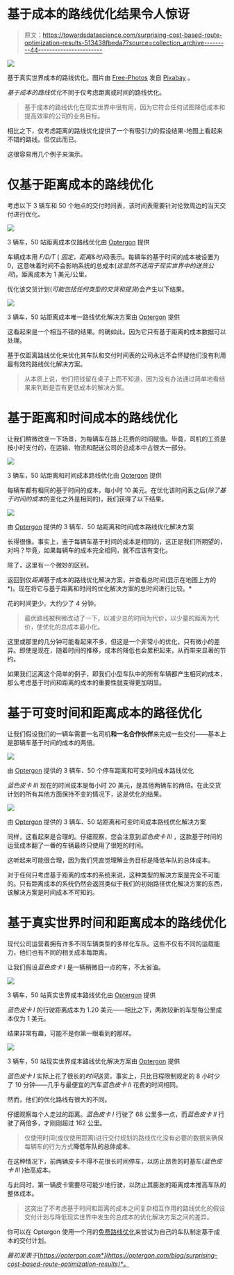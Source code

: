 # 基于成本的路线优化结果令人惊讶

> 原文：<https://towardsdatascience.com/surprising-cost-based-route-optimization-results-513438fbeda7?source=collection_archive---------44----------------------->

![](img/26c947be1943a91f5c479d553d96328f.png)

基于真实世界成本的路线优化。图片由 [Free-Photos](https://pixabay.com/users/free-photos-242387/) 发自 [Pixabay](https://pixabay.com) 。

*基于成本的路线优化*不同于仅考虑距离或时间的路线优化。

> 基于成本的路线优化在现实世界中很有用，因为它符合任何试图降低成本和提高效率的公司的业务目标。

相比之下，仅考虑距离的路线优化提供了一个有吸引力的假设结果-地图上看起来不错的路线。但仅此而已。

这很容易用几个例子来演示。

# 仅基于距离成本的路线优化

考虑以下 3 辆车和 50 个地点的交付时间表，该时间表需要针对伦敦周边的当天交付进行优化。

![](img/83ccbfb776b0b970fa99f4fb48de96c4.png)

3 辆车，50 站距离成本仅路线优化由 [Optergon](https://optergon.com) 提供

车辆成本用 *F/D/T* ( *固定，距离&时间*)表示。每辆车的基于时间的成本被设置为 0，这意味着时间不会影响系统的总成本(*这显然不适用于现实世界中的送货公司*)。距离成本为 1 美元/公里。

优化该交货计划(*可能包括任何类型的交货和提货*)会产生以下结果。

![](img/65b5205360f039d2a9c477e7cecbe267.png)

3 辆车，50 站距离成本唯一路线优化解决方案由 [Optergon](https://optergon.com) 提供

这看起来是一个相当不错的结果。的确如此。因为它只有基于距离的成本数据可以处理。

基于仅距离路线优化来优化其车队和交付时间表的公司永远不会怀疑他们没有利用最有效的路线优化解决方案。

> 从本质上说，他们把钱留在桌子上而不知道，因为没有办法通过简单地看结果来判断是否有更低成本的解决方案。

# 基于距离和时间成本的路线优化

让我们稍微改变一下场景，为每辆车在路上花费的时间赋值。毕竟，司机的工资是按小时支付的，在运输、物流和配送公司的总成本中占很大一部分。

![](img/8c36e594b4470694144ecfbde0cac94c.png)

3 辆车，50 站距离和时间成本路线优化由 [Optergon](https://optergon.com) 提供

每辆车都有相同的基于时间的成本，每小时 10 美元。在优化该时间表之后(*除了基于时间的成本*的变化之外是相同的)，我们获得了以下结果。

![](img/dd4848189e22f56907c73d795e9671c5.png)

由 [Optergon](https://optergon.com) 提供的 3 辆车、50 站距离和时间成本路线优化解决方案

长得很像。事实上，鉴于每辆车基于时间的成本是相同的，这正是我们所期望的，对吗？毕竟，如果每辆车的成本完全相同，就不应该有变化。

除了，这里有一个微妙的区别。

返回到仅*距离*基于成本的路线优化解决方案，并查看总时间(显示在地图上方的*)。现在将它与基于距离和时间的优化解决方案的总时间进行比较。*

花的时间更少。大约少了 4 分钟。

> 最优路线被稍微改动了一下，以减少总的时间为代价，以少量的距离为代价，使优化的总成本最小化。

这里或那里的几分钟可能看起来不多，但这是一个非常小的优化，只有微小的差异。即使是现在，随着时间的推移，成本的降低也会累积起来，从而带来显著的节约。

如果我们远离这个简单的例子，即我们小型车队中的所有车辆都产生相同的成本，那么考虑基于时间和距离的成本的重要性就变得更加明显。

# 基于可变时间和距离成本的路径优化

让我们假设我们的一辆车需要一名司机**和一名合作伙伴**来完成一些交付——基本上是那辆车基于时间的成本的两倍。

![](img/efa7ed612c920152ea5c4d23a9cc7631.png)

由 [Optergon](https://optergon.com) 提供的 3 辆车、50 个停车距离和可变时间成本路线优化

*蓝色皮卡 III* 现在的时间成本是每小时 20 美元，是其他两辆车的两倍。在此交货计划的所有其他方面保持不变的情况下，这是优化的结果。

![](img/e1fda669fb6ae21b733bfcac869575ee.png)

由 [Optergon](https://optergon.com) 提供的 3 辆车、50 站距离和可变时间成本路线优化解决方案

同样，这看起来是合理的。仔细观察，您会注意到*蓝色皮卡 III* ，这款基于时间的运营成本翻了一番的车辆最终只使用了很短的时间。

这听起来可能很合理，因为我们凭直觉理解业务目标是降低车队的总体成本。

对于任何只考虑基于距离的成本的系统来说，这种类型的解决方案是完全不可能的。只有距离成本的系统仍然会返回类似于我们的初始路径优化解决方案的东西，该解决方案是时间成本不可知的。

# 基于真实世界时间和距离成本的路线优化

现代公司运营着拥有许多不同车辆类型的多样化车队。这些不仅有不同的运载能力，他们也有不同的相关成本每距离。

让我们假设*蓝色皮卡 I* 是一辆稍微旧一点的车，不太省油。

![](img/43c96a9b58dce05e6d6d39ccac54c3be.png)

3 辆车，50 站真实世界成本路线优化由 [Optergon](https://optergon.com) 提供

*蓝色皮卡 I* 的行驶距离成本为 1.20 美元——相比之下，两款较新的车型每公里成本仅为 1 美元。

结果非常有趣，可能不是你第一眼看到的那样。

![](img/332fe533c8413af875f2c064a3a2b9b0.png)

3 辆车，50 站现实世界成本路线优化解决方案由 [Optergon](https://optergon.com) 提供

*蓝色皮卡 I* 实际上花了很长的*时间*送货。事实上，只比日程限制规定的 8 小时少了 10 分钟——几乎与最便宜的汽车*蓝色皮卡 II* 花费的时间相同。

然而，他们的优化路线有很大的不同。

仔细观察每个人走过的距离。*蓝色皮卡 I* 行驶了 68 公里多一点，而*蓝色皮卡 II* 行驶了两倍多，才刚刚超过 162 公里。

> 仅使用时间(或仅使用距离)进行交付规划的路线优化没有必要的数据来确保每辆车的行为方式**降低车队的总体成本**。

在这种情况下，前两辆皮卡不得不花很长时间停车，以防止昂贵的时基车(*蓝色皮卡 III* )抬高成本。

与此同时，第一辆皮卡需要尽可能少地行驶，以防止其膨胀的距离成本推高车队的整体成本。

> 这突出了不考虑基于时间和距离的成本之间复杂相互作用的路线优化的假设交付计划与降低现实世界中发生的总成本的优化解决方案之间的差异。

你可以在 Optergon 使用一个月的[免费路线优化](https://optergon.com/user/register)来尝试为自己的车队制定基于成本的交付计划。

*最初发表于*[*https://optergon.com*](https://optergon.com/blog/surprising-cost-based-route-optimization-results)*。*
